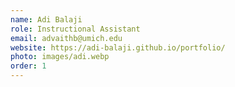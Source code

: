 ```yaml
---
name: Adi Balaji
role: Instructional Assistant
email: advaithb@umich.edu
website: https://adi-balaji.github.io/portfolio/
photo: images/adi.webp
order: 1
---
```

